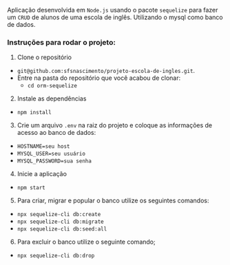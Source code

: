 Aplicação desenvolvida em `Node.js` usando o pacote `sequelize` para fazer um `CRUD` de alunos de uma escola de inglês. Utilizando o mysql como banco de dados.

### Instruções para rodar o projeto:

1. Clone o repositório
  * `git@github.com:sfsnascimento/projeto-escola-de-ingles.git`.
  * Entre na pasta do repositório que você acabou de clonar:
    * `cd orm-sequelize`

2. Instale as dependências
  * `npm install`

3. Crie um arquivo `.env` na raiz do projeto e coloque as informações de acesso ao banco de dados:
  * `HOSTNAME=seu host`
  * `MYSQL_USER=seu usuário`
  * `MYSQL_PASSWORD=sua senha`

4. Inicie a aplicação
  * `npm start`

5. Para criar, migrar e popular o banco utilize os seguintes comandos:
  * `npx sequelize-cli db:create`
  * `npx sequelize-cli db:migrate`
  * `npx sequelize-cli db:seed:all`

6. Para excluir o banco utilize o seguinte comando;
  * `npx sequelize-cli db:drop`
